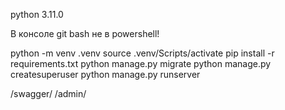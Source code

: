 python 3.11.0

В консоле git bash не в powershell!

python -m venv .venv
source .venv/Scripts/activate
pip install -r requirements.txt
python manage.py migrate
python manage.py createsuperuser
python manage.py runserver

/swagger/
/admin/
